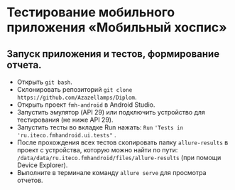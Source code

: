 # Тестирование мобильного приложения «Мобильный хоспис»
## Запуск приложения и тестов, формирование отчета.
- Открыть `git bash`.
- Склонировать репозиторий `git clone` `https://github.com/Azazellamps/Diplom`.
- Открыть проект `fmh-android` в Android Studio.
- Запустить эмулятор (API 29) или подключить устройство для тестирования (не ниже API 29).
- Запустить тесты во вкладке Run нажать: `Run` `'Tests in 'ru.iteco.fmhandroid.ui.tests"` .
- После прохождения всех тестов скопировать папку `allure-results` в проект с устройства, которую можно найти по пути: `/data/data/ru.iteco.fmhandroid/files/allure-results` (при помощи Device Explorer).
- Выполните в терминале команду `allure serve` для просмотра отчетов.

